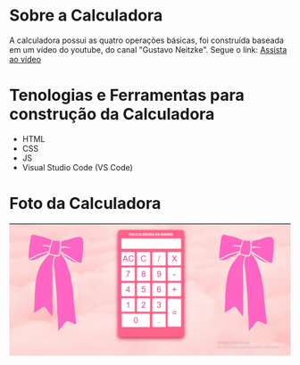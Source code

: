 # **Sobre a Calculadora**

A calculadora possui as quatro operações básicas, foi construída baseada em um vídeo do youtube, do canal "Gustavo Neitzke". Segue o link:
[Assista ao vídeo](https://youtu.be/42TShjXR0m0?si=4Y3anRwFY8l-ekB-)

# **Tenologias e Ferramentas para construção da Calculadora**

* HTML
* CSS
* JS
* Visual Studio Code (VS Code)

# **Foto da Calculadora**

<div>
  <img src="calculadora-resultado.png">
</div>
